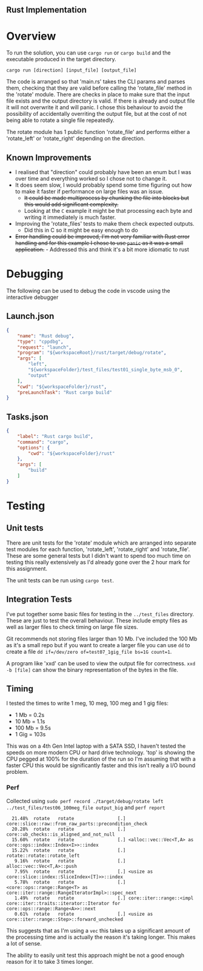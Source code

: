 Rust Implementation
-------------------

# Overview

To run the solution, you can use `cargo run` or `cargo build` and the executable produced in the target directory.

`cargo run [direction] [input_file] [output_file]`

The code is arranged so that 'main.rs' takes the CLI params and parses them, checking that they are valid before calling the 'rotate_file' method in the 'rotate' module. There are checks in place to make sure that the input file exists and the output directory is valid. If there is already and output file it will not overwrite it and will panic. I chose this behaviour to avoid the possibility of accidentally overriting the output file, but at the cost of not being able to rotate a single file repeatedly.

The rotate module has 1 public function 'rotate_file' and performs either a 'rotate_left' or 'rotate_right' depending on the direction.

## Known Improvements

* I realised that "direction" could probably have been an enum but I was over time and everything worked so I chose not to change it.
* It does seem slow, I would probably spend some time figuring out how to make it faster if performance on large files was an issue.
  * ~~It could be made multiprocess by chunking the file into blocks but this would add significant complexity.~~
  * Looking at the `C` example it might be that processing each byte and writing it immediately is much faster.
* Improving the 'rotate_files' tests to make them check expected outputs.
  * Did this in C so it might be easy enough to do
* ~~Error handling could be improved, I'm not very familiar with Rust error handling and for this example I chose to use `panic` as it was a small application.~~ - Addressed this and think it's a bit more idiomatic to rust

# Debugging

The following can be used to debug the code in vscode using the interactive debugger

## Launch.json

```json
{
    "name": "Rust debug",
    "type": "cppdbg",
    "request": "launch",
    "program": "${workspaceRoot}/rust/target/debug/rotate",
    "args": [
        "left",
        "${workspaceFolder}/test_files/test01_single_byte_msb_0",
        "output"
    ],
    "cwd": "${workspaceFolder}/rust",
    "preLaunchTask": "Rust cargo build"
}
```

## Tasks.json

```json
{
    "label": "Rust cargo build",
    "command": "cargo",
    "options": {
        "cwd": "${workspaceFolder}/rust"
    },
    "args": [
        "build"
    ]
}
```

# Testing

## Unit tests

There are unit tests for the 'rotate' module which are arranged into separate test modules for each function, 'rotate_left', 'rotate_right' and 'rotate_file'. These are some general tests but I didn't want to spend too much time on testing this really extensively as I'd already gone over the 2 hour mark for this assignment.

The unit tests can be run using `cargo test`.

## Integration Tests

I've put together some basic files for testing in the `../test_files` directory. These are just to test the overall behaviour. These include empty files as well as larger files to check timing on large file sizes.

Git recommends not storing files larger than 10 Mb. I've included the 100 Mb as it's a small repo but if you want to create a larger file you can use `dd` to create a file `dd if=/dev/zero of=test07_1gig_file bs=1G count=1`.

A program like 'xxd' can be used to view the output file for correctness. `xxd -b [file]` can show the binary representation of the bytes in the file.

## Timing

I tested the times to write 1 meg, 10 meg, 100 meg and 1 gig files:
* 1 Mb = 0.2s
* 10 Mb = 1.1s
* 100 Mb = 9.5s
* 1 Gig = 103s

This was on a 4th Gen Intel laptop with a SATA SSD, I haven't tested the speeds on more modern CPU or hard drive technology. 'top' is showing the CPU pegged at 100% for the duration of the run so I'm assuming that with a faster CPU this would be significantly faster and this isn't really a I/O bound problem.

### Perf 

Collected using `sudo perf record ./target/debug/rotate left ../test_files/test06_100meg_file output_big` and `perf report`

```
  21.48%  rotate   rotate                [.] core::slice::raw::from_raw_parts::precondition_check
  20.28%  rotate   rotate                [.] core::ub_checks::is_aligned_and_not_null
  15.60%  rotate   rotate                [.] <alloc::vec::Vec<T,A> as core::ops::index::Index<I>>::index
  15.22%  rotate   rotate                [.] rotate::rotate::rotate_left
   9.16%  rotate   rotate                [.] alloc::vec::Vec<T,A>::push
   7.95%  rotate   rotate                [.] <usize as core::slice::index::SliceIndex<[T]>>::index
   5.78%  rotate   rotate                [.] <core::ops::range::Range<T> as core::iter::range::RangeIteratorImpl>::spec_next
   1.49%  rotate   rotate                [.] core::iter::range::<impl core::iter::traits::iterator::Iterator for core::ops::range::Range<A>>::next
   0.61%  rotate   rotate                [.] <usize as core::iter::range::Step>::forward_unchecked
```

This suggests that as I'm using a `vec` this takes up a significant amount of the processing time and is actually the reason it's taking longer. This makes a lot of sense.

The ability to easily unit test this approach might be not a good enough reason for it to take 3 times longer.